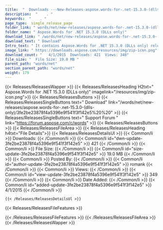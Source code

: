 ```yaml
---
title:  "  Downloads ---New-Releases-aspose.words-for-.net-15.3.0-(dlls-only) . " 
description:  "    . " 
keywords:  "    . " 
page_type:  single_release_page
folder_link: " words/net/new-releases/aspose.words-for-.net-15.3.0-(dlls-only)/"
folder_name: " Aspose.Words for .NET 15.3.0 (DLLs only)"
download_link: " /words/net/new-releases/aspose.words-for-.net-15.3.0-(dlls-only)/3fe2be23878f4a5396e9f541f3f142e5"
download_text: " Download"
Intro_text: " It contains Aspose.Words for .NET 15.3.0 (DLLs only) release."
image_link: " https://downloads.aspose.com/resources/img/zip-icon.png"
download_count: "   4/1/2015  Downloads: 421  Views: 348"
file_size: "  File Size: 19.0 MB "
parent_path: "words/net"
section_parent_path: "words/net"
weight: 179 
---
```


{{< Releases/ReleasesWapper >}}
  {{< Releases/ReleasesHeading H2txt=" Aspose.Words for .NET 15.3.0 (DLLs only)" imagelink="/resources/img/zip-icon.png">}}
  {{< Releases/ReleasesButtons >}}
    {{< Releases/ReleasesSingleButtons text=" Download" link="/words/net/new-releases/aspose.words-for-.net-15.3.0-(dlls-only)/3fe2be23878f4a5396e9f541f3f142e5%20%20" >}}
    {{< Releases/ReleasesSingleButtons text=" Support Forum " link="https://forum.aspose.com/c/words" >}}
  {{< Releases/ReleasesButtons >}}
  {{< Releases/ReleasesFileArea >}}
    {{< Releases/ReleasesHeading h4txt="File Details">}}
    {{< Releases/ReleasesDetailsUl >}}
            {{< Common/li  >}} Downloads: {{< /Common/li >}} 
      {{< Common/li id="dwn-update-3fe2be23878f4a5396e9f541f3f142e5" >}} 421 {{< /Common/li >}} 
      {{< Common/li  >}} File Size: {{< /Common/li >}} 
      {{< Common/li id="size-update-3fe2be23878f4a5396e9f541f3f142e5" >}} 19.0 MB {{< /Common/li >}} 
      {{< Common/li  >}} Posted By: {{< /Common/li >}} 
      {{< Common/li id="author-update-3fe2be23878f4a5396e9f541f3f142e5" >}} romank {{< /Common/li >}} 
      {{< Common/li  >}} Views: {{< /Common/li >}} 
      {{< Common/li id="view-update-3fe2be23878f4a5396e9f541f3f142e5" >}} 349 {{< /Common/li >}} 
      {{< Common/li  >}} Date Added: {{< /Common/li >}} 
      {{< Common/li id="added-update-3fe2be23878f4a5396e9f541f3f142e5" >}} 4/1/2015 {{< /Common/li >}} 

    {{< /Releases/ReleasesDetailsUl >}}

  {{< Releases/ReleasesFileFeatures >}}
      
  {{< /Releases/ReleasesFileFeatures >}}
 {{< /Releases/ReleasesFileArea >}}
{{< /Releases/ReleasesWapper >}}


